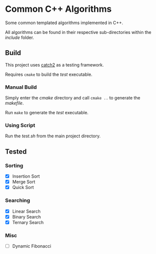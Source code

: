 # Common C++ Algorithms
Some common templated algorithms implemented in C++.

All algorithms can be found in their respective sub-directories within the *include* folder.

## Build

This project uses [catch2](https://github.com/catchorg/Catch2) as a testing framework.

Requires `cmake` to build the *test* executable.

### Manual Build

Simply enter the *cmake* directory and call `cmake ..` to generate the *makefile*.

Run `make` to generate the *test* executable.

### Using Script

Run the *test.sh* from the main project directory.

## Tested

### Sorting

- [x] Insertion Sort
- [x] Merge Sort
- [x] Quick Sort

### Searching

- [x] Linear Search
- [x] Binary Search
- [x] Ternary Search

### Misc

- [ ] Dynamic Fibonacci
